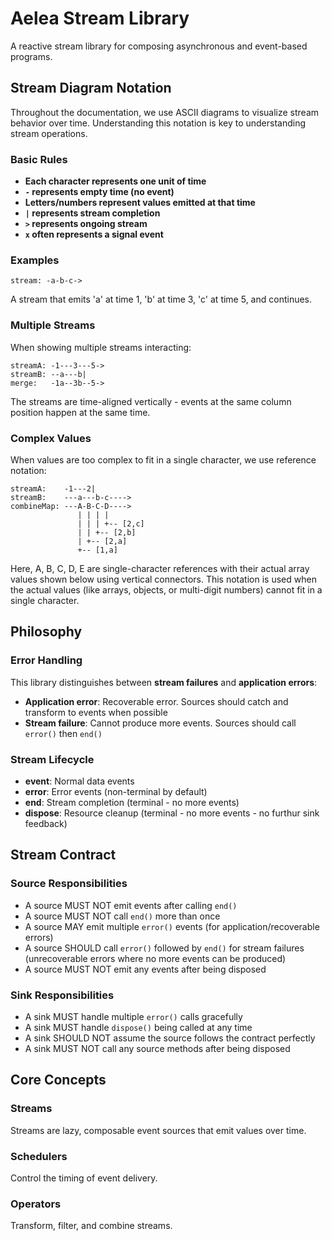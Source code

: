 # Aelea Stream Library

A reactive stream library for composing asynchronous and event-based programs.

## Stream Diagram Notation

Throughout the documentation, we use ASCII diagrams to visualize stream behavior over time. Understanding this notation is key to understanding stream operations.

### Basic Rules
- **Each character represents one unit of time**
- **`-` represents empty time (no event)**
- **Letters/numbers represent values emitted at that time**
- **`|` represents stream completion**
- **`>` represents ongoing stream**
- **`x` often represents a signal event**

### Examples

```
stream: -a-b-c->
```
A stream that emits 'a' at time 1, 'b' at time 3, 'c' at time 5, and continues.


### Multiple Streams
When showing multiple streams interacting:

```
streamA: -1---3---5->
streamB: --a---b|
merge:   -1a--3b--5->
```

The streams are time-aligned vertically - events at the same column position happen at the same time.

### Complex Values
When values are too complex to fit in a single character, we use reference notation:

```
streamA:    -1---2|
streamB:    ---a---b-c---->
combineMap: ---A-B-C-D---->
               | | | |
               | | | +-- [2,c]
               | | +-- [2,b]
               | +-- [2,a]
               +-- [1,a]
```

Here, A, B, C, D, E are single-character references with their actual array values shown below using vertical connectors. This notation is used when the actual values (like arrays, objects, or multi-digit numbers) cannot fit in a single character.

## Philosophy

### Error Handling

This library distinguishes between **stream failures** and **application errors**:

- **Application error**: Recoverable error. Sources should catch and transform to events when possible
- **Stream failure**: Cannot produce more events. Sources should call `error()` then `end()`

### Stream Lifecycle

- **event**: Normal data events
- **error**: Error events (non-terminal by default)
- **end**: Stream completion (terminal - no more events)
- **dispose**: Resource cleanup (terminal - no more events - no furthur sink feedback)

## Stream Contract

### Source Responsibilities
- A source MUST NOT emit events after calling `end()`
- A source MUST NOT call `end()` more than once
- A source MAY emit multiple `error()` events (for application/recoverable errors)
- A source SHOULD call `error()` followed by `end()` for stream failures (unrecoverable errors where no more events can be produced)
- A source MUST NOT emit any events after being disposed

### Sink Responsibilities
- A sink MUST handle multiple `error()` calls gracefully
- A sink MUST handle `dispose()` being called at any time
- A sink SHOULD NOT assume the source follows the contract perfectly
- A sink MUST NOT call any source methods after being disposed

## Core Concepts

### Streams
Streams are lazy, composable event sources that emit values over time.

### Schedulers
Control the timing of event delivery.

### Operators
Transform, filter, and combine streams.